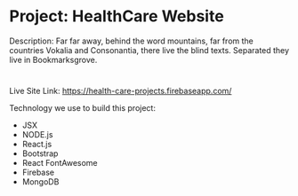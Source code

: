 # Project: HealthCare Website

Description: Far far away, behind the word mountains, far from the countries Vokalia and Consonantia, there live the blind texts. Separated they live in Bookmarksgrove.

#

Live Site Link: https://health-care-projects.firebaseapp.com/

Technology we use to build this project:
- JSX
- NODE.js
- React.js
- Bootstrap
- React FontAwesome
- Firebase
- MongoDB


